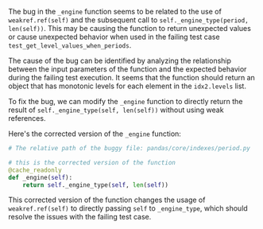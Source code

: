 The bug in the `_engine` function seems to be related to the use of `weakref.ref(self)` and the subsequent call to `self._engine_type(period, len(self))`. This may be causing the function to return unexpected values or cause unexpected behavior when used in the failing test case `test_get_level_values_when_periods`.

The cause of the bug can be identified by analyzing the relationship between the input parameters of the function and the expected behavior during the failing test execution. It seems that the function should return an object that has monotonic levels for each element in the `idx2.levels` list.

To fix the bug, we can modify the `_engine` function to directly return the result of `self._engine_type(self, len(self))` without using weak references.

Here's the corrected version of the `_engine` function:

```python
# The relative path of the buggy file: pandas/core/indexes/period.py

# this is the corrected version of the function
@cache_readonly
def _engine(self):
    return self._engine_type(self, len(self))
```

This corrected version of the function changes the usage of `weakref.ref(self)` to directly passing `self` to `_engine_type`, which should resolve the issues with the failing test case.